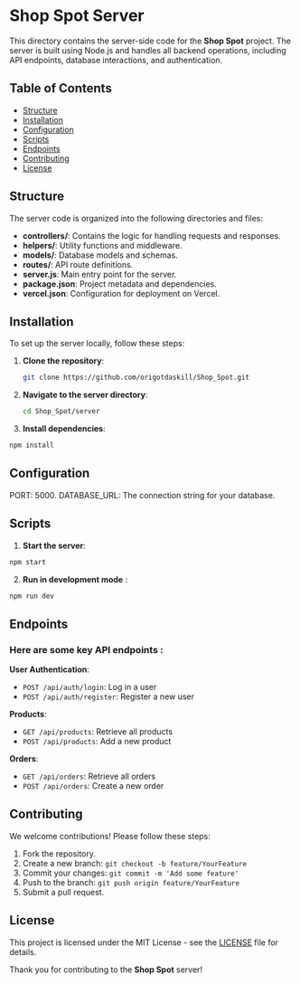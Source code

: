 # Shop Spot Server

This directory contains the server-side code for the **Shop Spot** project. The server is built using Node.js and handles all backend operations, including API endpoints, database interactions, and authentication.

## Table of Contents

- [Structure](#structure)
- [Installation](#installation)
- [Configuration](#configuration)
- [Scripts](#scripts)
- [Endpoints](#endpoints)
- [Contributing](#contributing)
- [License](#license)

## Structure

The server code is organized into the following directories and files:

- **controllers/**: Contains the logic for handling requests and responses.
- **helpers/**: Utility functions and middleware.
- **models/**: Database models and schemas.
- **routes/**: API route definitions.
- **server.js**: Main entry point for the server.
- **package.json**: Project metadata and dependencies.
- **vercel.json**: Configuration for deployment on Vercel.

## Installation

To set up the server locally, follow these steps:

1. **Clone the repository**:

   ```bash
   git clone https://github.com/origotdaskill/Shop_Spot.git
   ```

2. **Navigate to the server directory**:

    ```bash
    cd Shop_Spot/server
    ```
3. **Install dependencies**:
```bash
npm install
```
## Configuration

PORT: 5000.
DATABASE_URL: The connection string for your database.

## Scripts

1. **Start the server**:
```bash
npm start
```
2. **Run in development mode** :
```bash
npm run dev
```

## Endpoints

 ### Here are some key API endpoints :
**User Authentication**:
- `POST /api/auth/login`: Log in a user
- `POST /api/auth/register`: Register a new user

**Products**:
- `GET /api/products`: Retrieve all products
- `POST /api/products`: Add a new product

**Orders**:
- `GET /api/orders`: Retrieve all orders
- `POST /api/orders`: Create a new order

## Contributing
We welcome contributions! Please follow these steps:

1. Fork the repository.
2. Create a new branch: `git checkout -b feature/YourFeature`
3. Commit your changes: `git commit -m 'Add some feature'`
4. Push to the branch: `git push origin feature/YourFeature`
5. Submit a pull request.

## License

This project is licensed under the MIT License - see the [LICENSE](../LICENSE) file for details.

Thank you for contributing to the **Shop Spot** server!